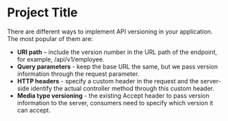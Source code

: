 
# Project Title

There are different ways to implement API versioning in your application. The most popular of them are:

- **URI path** – include the version number in the URL path of the endpoint, for example, /api/v1/employee.
- **Query parameters** - keep the base URL the same, but we pass version information through the request parameter.
- **HTTP headers** - specify a custom header in the request and the server-side identify the actual controller method through this custom header.
- **Media type versioning** - the existing Accept header to pass version information to the server, consumers need to specify which version it can accept.

